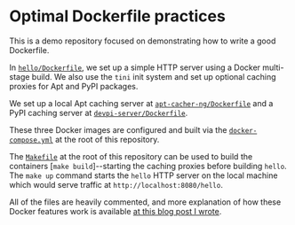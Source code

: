 # Optimal Dockerfile practices

This is a demo repository focused on demonstrating how to write a good Dockerfile.

In [`hello/Dockerfile`](https://github.com/jamesmishra/optimal-dockerfiles/blob/main/hello/Dockerfile), we set up a simple HTTP server using a Docker multi-stage build. We also use the `tini` init system and set up optional caching proxies for Apt and PyPI packages.

We set up a local Apt caching server at [`apt-cacher-ng/Dockerfile`](https://github.com/jamesmishra/optimal-dockerfiles/blob/main/apt-cacher-ng/Dockerfile) and a PyPI caching server at [`devpi-server/Dockerfile`](https://github.com/jamesmishra/optimal-dockerfiles/blob/main/devpi-server/Dockerfile).

These three Docker images are configured and built via the [`docker-compose.yml`](https://github.com/jamesmishra/optimal-dockerfiles/blob/main/docker-compose.yml) at the root of this repository.

The [`Makefile`](blob/main/Makefile) at the root of this repository can be used to build the containers [`make build`]--starting the caching proxies before building `hello`. The `make up` command starts the `hello` HTTP server on the local machine which would serve traffic at `http://localhost:8080/hello`.

All of the files are heavily commented, and more explanation of how these Docker features work is available [at this blog post I wrote](https://jamesmishra.com/2021/01/09/docker-tips/).

